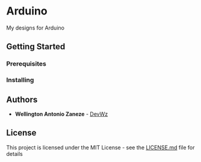 # Arduino

My designs for Arduino

## Getting Started

### Prerequisites

### Installing

## Authors

* **Wellington Antonio Zaneze** - [DevWz](https://github.com/DevWz)

## License

This project is licensed under the MIT License - see the [LICENSE.md](LICENSE.md) file for details